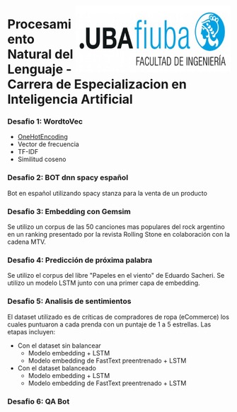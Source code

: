
<img src="https://github.com/jpalianak/Procesamiento_Natural_lenguaje/blob/main/logoFIUBA.jpg" align="right"
     alt="Logo FIUBA" width="350" height="150">
     
# Procesamiento Natural del Lenguaje - Carrera de Especializacion en Inteligencia Artificial

### Desafio 1: WordtoVec
  * [OneHotEncoding](https://github.com/jpalianak/Procesamiento_Natural_lenguaje/blob/main/clase_1/Desafio/1a_word2vec.ipynb)
  * Vector de frecuencia
  * TF-IDF
  * Similitud coseno 


### Desafio 2: BOT dnn spacy español
   Bot en español utilizando spacy stanza para la venta de un producto
   
   
### Desafio 3: Embedding con Gemsim
Se utilizo un corpus de las 50 canciones mas populares del rock argentino en un ranking presentado por la revista Rolling Stone en colaboración con la cadena MTV.


### Desafio 4: Predicción de próxima palabra
Se utilizo el corpus del libre "Papeles en el viento" de Eduardo Sacheri. Se utilizo un modelo LSTM junto con una primer capa de embedding.


### Desafio 5: Analisis de sentimientos
El dataset utilizado es de críticas de compradores de ropa (eCommerce) los cuales puntuaron a cada prenda con un puntaje de 1 a 5 estrellas. Las etapas incluyen:
  - Con el dataset sin balancear
     * Modelo embedding + LSTM
     * Modelo embedding de FastText preentrenado + LSTM
  - Con el dataset balanceado
     * Modelo embedding + LSTM
     * Modelo embedding de FastText preentrenado + LSTM

### Desafio 6: QA Bot
